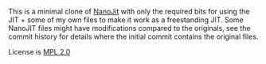 This is a minimal clone of [NanoJit](https://developer.mozilla.org/en-US/docs/Nanojit) with only the required bits for using the JIT + some of my own files to make it work as a freestanding JIT. Some NanoJIT files might have modifications compared to the originals, see the commit history for details where the initial commit contains the original files.

License is [MPL 2.0](http://www.mozilla.org/MPL/2.0)

